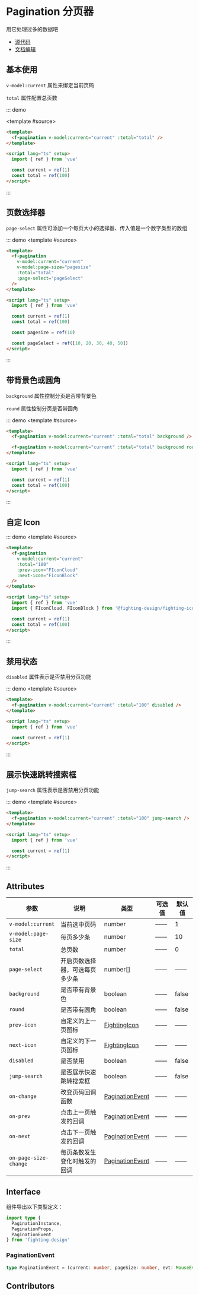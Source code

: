 # Pagination 分页器

用它处理过多的数据吧

- [源代码](https://github.com/FightingDesign/fighting-design/tree/master/packages/fighting-design/pagination)
- [文档编辑](https://github.com/FightingDesign/fighting-design/blob/master/docs/components/pagination.md)

## 基本使用

`v-model:current` 属性来绑定当前页码

`total` 属性配置总页数

::: demo

<template #source>
<demo1-vue />
</template>

```html
<template>
  <f-pagination v-model:current="current" :total="total" />
</template>

<script lang="ts" setup>
  import { ref } from 'vue'

  const current = ref(1)
  const total = ref(100)
</script>
```

:::

## 页数选择器

`page-select` 属性可添加一个每页大小的选择器、传入值是一个数字类型的数组

::: demo
<template #source>
<demo2-vue/>
</template>

```html
<template>
  <f-pagination
    v-model:current="current"
    v-model:page-size="pagesize"
    :total="total"
    :page-select="pageSelect"
  />
</template>

<script lang="ts" setup>
  import { ref } from 'vue'

  const current = ref(1)
  const total = ref(100)

  const pagesize = ref(10)

  const pageSelect = ref([10, 20, 30, 40, 50])
</script>
```

:::

## 带背景色或圆角

`background` 属性控制分页是否带背景色

`round` 属性控制分页是否带圆角

::: demo
<template #source>
<demo3-vue />
</template>

```html
<template>
  <f-pagination v-model:current="current" :total="total" background />

  <f-pagination v-model:current="current" :total="total" background round />
</template>

<script lang="ts" setup>
  import { ref } from 'vue'

  const current = ref(1)
  const total = ref(100)
</script>
```

:::

## 自定 Icon

::: demo
<template #source>
<f-pagination v-model:current="current" :total="100" :prev-icon="FIconCloud" :next-icon="FIconBlock" />
</template>

```html
<template>
  <f-pagination
    v-model:current="current"
    :total="100"
    :prev-icon="FIconCloud"
    :next-icon="FIconBlock"
  />
</template>

<script lang="ts" setup>
  import { ref } from 'vue'
  import { FIconCloud, FIconBlock } from '@fighting-design/fighting-icon'

  const current = ref(1)
  const total = ref(100)
</script>
```

:::

## 禁用状态

`disabled` 属性表示是否禁用分页功能

::: demo
<template #source>
<f-pagination v-model:current="current" :total="100" disabled />
</template>

```html
<template>
  <f-pagination v-model:current="current" :total="100" disabled />
</template>

<script lang="ts" setup>
  import { ref } from 'vue'

  const current = ref(1)
</script>
```

:::

## 展示快速跳转搜索框

`jump-search` 属性表示是否禁用分页功能

::: demo
<template #source>
<f-pagination v-model:current="current" :total="100" jump-search />
</template>

```html
<template>
  <f-pagination v-model:current="current" :total="100" jump-search />
</template>

<script lang="ts" setup>
  import { ref } from 'vue'

  const current = ref(1)
</script>
```

:::

## Attributes

| 参数                  | 说明                           | 类型                                                               | 可选值 | 默认值 |
| --------------------- | ------------------------------ | ------------------------------------------------------------------ | ------ | ------ |
| `v-model:current`     | 当前选中页码                   | number                                                             | ——     | 1      |
| `v-model:page-size`   | 每页多少条                     | number                                                             | ——     | 10     |
| `total`               | 总页数                         | number                                                             | ——     | 0      |
| `page-select`         | 开启页数选择器，可选每页多少条 | number[]                                                           | ——     | ——     |
| `background`          | 是否带有背景色                 | boolean                                                            | ——     | false  |
| `round`               | 是否带有圆角                   | boolean                                                            | ——     | false  |
| `prev-icon`           | 自定义的上一页图标             | <a href="/components/interface.html#fightingicon">FightingIcon</a> | ——     | ——     |
| `next-icon`           | 自定义的下一页图标             | <a href="/components/interface.html#fightingicon">FightingIcon</a> | ——     | ——     |
| `disabled`            | 是否禁用                       | boolean                                                            | ——     | false  |
| `jump-search`         | 是否展示快速跳转搜索框         | boolean                                                            | ——     | false  |
| `on-change`           | 改变页码回调函数               | <a href="#paginationevent">PaginationEvent</a>                     | ——     | ——     |
| `on-prev`             | 点击上一页触发的回调           | <a href="#paginationevent">PaginationEvent</a>                     | ——     | ——     |
| `on-next`             | 点击下一页触发的回调           | <a href="#paginationevent">PaginationEvent</a>                     | ——     | ——     |
| `on-page-size-change` | 每页条数发生变化时触发的回调   | <a href="#paginationevent">PaginationEvent</a>                     | ——     | ——     |

## Interface

组件导出以下类型定义：

```ts
import type {
  PaginationInstance,
  PaginationProps,
  PaginationEvent
} from 'fighting-design'
```

### PaginationEvent

```ts
type PaginationEvent = (current: number, pageSize: number, evt: MouseEvent) => void
```

## Contributors

<a href="https://github.com/Tyh2001" target="_blank">
  <f-avatar round src="https://avatars.githubusercontent.com/u/73180970?v=4" />
</a>

<a href="https://github.com/Yxiongwu" target="_blank">
  <f-avatar round src="https://avatars.githubusercontent.com/u/165444936?v=4" />
</a>

<script setup lang="ts">
  import demo1Vue from './demos/pagination/demo1.vue'
  import demo2Vue from './demos/pagination/demo2.vue'
  import demo3Vue from './demos/pagination/demo3.vue'
  import { FIconCloud, FIconBlock } from '@fighting-design/fighting-icon'
  import { ref } from 'vue'

  const current = ref(1)
  const total = ref(100)
</script>
